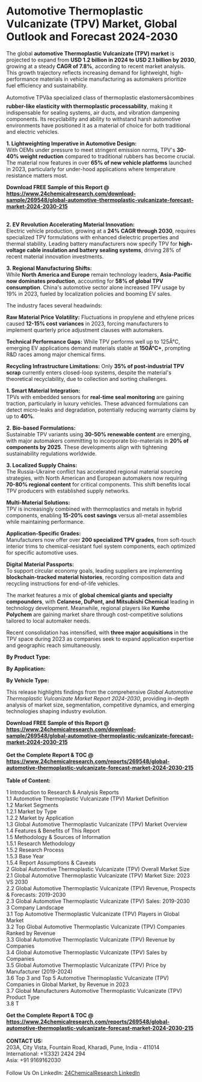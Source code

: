 <h1>Automotive Thermoplastic Vulcanizate (TPV) Market, Global Outlook and Forecast 2024-2030</h1><p>The global <strong>automotive Thermoplastic Vulcanizate (TPV) market</strong> is projected to expand from <strong>USD 1.2 billion in 2024 to USD 2.1 billion by 2030</strong>, growing at a steady <strong>CAGR of 7.8%</strong>, according to recent market analysis. This growth trajectory reflects increasing demand for lightweight, high-performance materials in vehicle manufacturing as automakers prioritize fuel efficiency and sustainability.</p><p>Automotive TPVâa specialized class of thermoplastic elastomersâcombines <strong>rubber-like elasticity with thermoplastic processability</strong>, making it indispensable for sealing systems, air ducts, and vibration dampening components. Its recyclability and ability to withstand harsh automotive environments have positioned it as a material of choice for both traditional and electric vehicles.</p><p><strong>1. Lightweighting Imperative in Automotive Design:</strong><br>
With OEMs under pressure to meet stringent emission norms, TPV's <strong>30-40% weight reduction</strong> compared to traditional rubbers has become crucial. The material now features in over <strong>65% of new vehicle platforms</strong> launched in 2023, particularly for under-hood applications where temperature resistance matters most.</p><div><b>Download FREE Sample of this Report @ 
            <a href="https://www.24chemicalresearch.com/download-sample/269548/global-automotive-thermoplastic-vulcanizate-forecast-market-2024-2030-215">
            https://www.24chemicalresearch.com/download-sample/269548/global-automotive-thermoplastic-vulcanizate-forecast-market-2024-2030-215</a></b></div><br><p><strong>2. EV Revolution Accelerating Material Innovation:</strong><br>
Electric vehicle production, growing at a <strong>24% CAGR through 2030</strong>, requires specialized TPV formulations with enhanced dielectric properties and thermal stability. Leading battery manufacturers now specify TPV for <strong>high-voltage cable insulation and battery sealing systems</strong>, driving 28% of recent material innovation investments.</p><p><strong>3. Regional Manufacturing Shifts:</strong><br>
While <strong>North America and Europe</strong> remain technology leaders, <strong>Asia-Pacific now dominates production</strong>, accounting for <strong>58% of global TPV consumption</strong>. China's automotive sector alone increased TPV usage by 19% in 2023, fueled by localization policies and booming EV sales.</p><p>The industry faces several headwinds:</p><p><strong>Raw Material Price Volatility:</strong> Fluctuations in propylene and ethylene prices caused <strong>12-15% cost variances</strong> in 2023, forcing manufacturers to implement quarterly price adjustment clauses with automakers.</p><p><strong>Technical Performance Gaps:</strong> While TPV performs well up to 125Â°C, emerging EV applications demand materials stable at <strong>150Â°C+</strong>, prompting R&amp;D races among major chemical firms.</p><p><strong>Recycling Infrastructure Limitations:</strong> Only <strong>35% of post-industrial TPV scrap</strong> currently enters closed-loop systems, despite the material's theoretical recyclability, due to collection and sorting challenges.</p><p><strong>1. Smart Material Integration:</strong><br>
TPVs with embedded sensors for <strong>real-time seal monitoring</strong> are gaining traction, particularly in luxury vehicles. These advanced formulations can detect micro-leaks and degradation, potentially reducing warranty claims by up to <strong>40%</strong>.</p><p><strong>2. Bio-based Formulations:</strong><br>
Sustainable TPV variants using <strong>30-50% renewable content</strong> are emerging, with major automakers committing to incorporate bio-materials in <strong>20% of components by 2025</strong>. These developments align with tightening sustainability regulations worldwide.</p><p><strong>3. Localized Supply Chains:</strong><br>
The Russia-Ukraine conflict has accelerated regional material sourcing strategies, with North American and European automakers now requiring <strong>70-80% regional content</strong> for critical components. This shift benefits local TPV producers with established supply networks.</p><p><strong>Multi-Material Solutions:</strong><br>
    TPV is increasingly combined with thermoplastics and metals in hybrid components, enabling <strong>15-20% cost savings</strong> versus all-metal assemblies while maintaining performance.</p><p><strong>Application-Specific Grades:</strong><br>
    Manufacturers now offer over <strong>200 specialized TPV grades</strong>, from soft-touch interior trims to chemical-resistant fuel system components, each optimized for specific automotive uses.</p><p><strong>Digital Material Passports:</strong><br>
    To support circular economy goals, leading suppliers are implementing <strong>blockchain-tracked material histories</strong>, recording composition data and recycling instructions for end-of-life vehicles.</p><p>The market features a mix of <strong>global chemical giants and specialty compounders</strong>, with <strong>Celanese, DuPont, and Mitsubishi Chemical</strong> leading in technology development. Meanwhile, regional players like <strong>Kumho Polychem</strong> are gaining market share through cost-competitive solutions tailored to local automaker needs.</p><p>Recent consolidation has intensified, with <strong>three major acquisitions</strong> in the TPV space during 2023 as companies seek to expand application expertise and geographic reach simultaneously.</p><p><strong>By Product Type:</strong></p><p><strong>By Application:</strong></p><p><strong>By Vehicle Type:</strong></p><p>This release highlights findings from the comprehensive <em>Global Automotive Thermoplastic Vulcanizate Market Report 2024-2030</em>, providing in-depth analysis of market size, segmentation, competitive dynamics, and emerging technologies shaping industry evolution.</p><div><b>Download FREE Sample of this Report @ 
            <a href="https://www.24chemicalresearch.com/download-sample/269548/global-automotive-thermoplastic-vulcanizate-forecast-market-2024-2030-215">
            https://www.24chemicalresearch.com/download-sample/269548/global-automotive-thermoplastic-vulcanizate-forecast-market-2024-2030-215</a></b></div><br><div><b>Get the Complete Report & TOC @ 
            <a href="https://www.24chemicalresearch.com/reports/269548/global-automotive-thermoplastic-vulcanizate-forecast-market-2024-2030-215">
            https://www.24chemicalresearch.com/reports/269548/global-automotive-thermoplastic-vulcanizate-forecast-market-2024-2030-215</a></b></div><br>
            <b>Table of Content:</b><p>1 Introduction to Research & Analysis Reports<br />
    1.1 Automotive Thermoplastic Vulcanizate (TPV) Market Definition<br />
    1.2 Market Segments<br />
        1.2.1 Market by Type<br />
        1.2.2 Market by Application<br />
    1.3 Global Automotive Thermoplastic Vulcanizate (TPV) Market Overview<br />
    1.4 Features & Benefits of This Report<br />
    1.5 Methodology & Sources of Information<br />
        1.5.1 Research Methodology<br />
        1.5.2 Research Process<br />
        1.5.3 Base Year<br />
        1.5.4 Report Assumptions & Caveats<br />
2 Global Automotive Thermoplastic Vulcanizate (TPV) Overall Market Size<br />
    2.1 Global Automotive Thermoplastic Vulcanizate (TPV) Market Size: 2023 VS 2030<br />
    2.2 Global Automotive Thermoplastic Vulcanizate (TPV) Revenue, Prospects & Forecasts: 2019-2030<br />
    2.3 Global Automotive Thermoplastic Vulcanizate (TPV) Sales: 2019-2030<br />
3 Company Landscape<br />
    3.1 Top Automotive Thermoplastic Vulcanizate (TPV) Players in Global Market<br />
    3.2 Top Global Automotive Thermoplastic Vulcanizate (TPV) Companies Ranked by Revenue<br />
    3.3 Global Automotive Thermoplastic Vulcanizate (TPV) Revenue by Companies<br />
    3.4 Global Automotive Thermoplastic Vulcanizate (TPV) Sales by Companies<br />
    3.5 Global Automotive Thermoplastic Vulcanizate (TPV) Price by Manufacturer (2019-2024)<br />
    3.6 Top 3 and Top 5 Automotive Thermoplastic Vulcanizate (TPV) Companies in Global Market, by Revenue in 2023<br />
    3.7 Global Manufacturers Automotive Thermoplastic Vulcanizate (TPV) Product Type<br />
    3.8 T</p><div><b>Get the Complete Report & TOC @ 
            <a href="https://www.24chemicalresearch.com/reports/269548/global-automotive-thermoplastic-vulcanizate-forecast-market-2024-2030-215">
            https://www.24chemicalresearch.com/reports/269548/global-automotive-thermoplastic-vulcanizate-forecast-market-2024-2030-215</a></b></div><br><b>CONTACT US:</b><br>
            203A, City Vista, Fountain Road, Kharadi, Pune, India - 411014<br>
            International: +1(332) 2424 294<br>
            Asia: +91 9169162030 <br><br>
            Follow Us On LinkedIn: <a href="https://www.linkedin.com/company/24chemicalresearch/">24ChemicalResearch LinkedIn</a>
